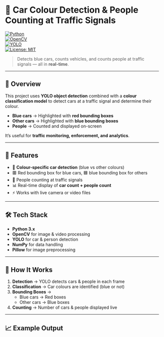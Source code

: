 # 🚦 Car Colour Detection & People Counting at Traffic Signals  

[![Python](https://img.shields.io/badge/Python-3.x-blue)](https://www.python.org/)  
[![OpenCV](https://img.shields.io/badge/OpenCV-Computer%20Vision-green)](https://opencv.org/)  
[![YOLO](https://img.shields.io/badge/YOLO-Object%20Detection-orange)](https://pjreddie.com/darknet/yolo/)  
[![License: MIT](https://img.shields.io/badge/License-MIT-yellow.svg)](https://opensource.org/licenses/MIT)  

> Detects blue cars, counts vehicles, and counts people at traffic signals — all in **real-time**.  

---

## 📌 Overview  
This project uses **YOLO object detection** combined with a **colour classification model** to detect cars at a traffic signal and determine their colour.  
- **Blue cars** → Highlighted with **red bounding boxes**  
- **Other cars** → Highlighted with **blue bounding boxes**  
- **People** → Counted and displayed on-screen  

It’s useful for **traffic monitoring, enforcement, and analytics**.  

---

## 🚀 Features  
- 🚗 **Colour-specific car detection** (blue vs other colours)  
- 🟥 Red bounding box for blue cars, 🟦 blue bounding box for others  
- 👥 People counting at traffic signals  
- 📊 Real-time display of **car count + people count**  
- ⚡ Works with live camera or video files  

---

## 🛠 Tech Stack  
- **Python 3.x**  
- **OpenCV** for image & video processing  
- **YOLO** for car & person detection  
- **NumPy** for data handling  
- **Pillow** for image preprocessing  

---

## 📜 How It Works  
1. **Detection** → YOLO detects cars & people in each frame  
2. **Classification** → Car colours are identified (blue or not)  
3. **Bounding Boxes** →  
   - Blue cars → Red boxes  
   - Other cars → Blue boxes  
4. **Counting** → Number of cars & people displayed live  

---

## 📈 Example Output  
